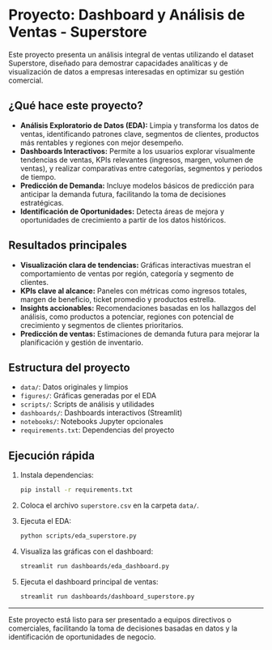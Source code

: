 # Proyecto: Dashboard y Análisis de Ventas - Superstore

Este proyecto presenta un análisis integral de ventas utilizando el dataset Superstore, diseñado para demostrar capacidades analíticas y de visualización de datos a empresas interesadas en optimizar su gestión comercial.

## ¿Qué hace este proyecto?

- **Análisis Exploratorio de Datos (EDA):** Limpia y transforma los datos de ventas, identificando patrones clave, segmentos de clientes, productos más rentables y regiones con mejor desempeño.
- **Dashboards Interactivos:** Permite a los usuarios explorar visualmente tendencias de ventas, KPIs relevantes (ingresos, margen, volumen de ventas), y realizar comparativas entre categorías, segmentos y periodos de tiempo.
- **Predicción de Demanda:** Incluye modelos básicos de predicción para anticipar la demanda futura, facilitando la toma de decisiones estratégicas.
- **Identificación de Oportunidades:** Detecta áreas de mejora y oportunidades de crecimiento a partir de los datos históricos.

## Resultados principales

- **Visualización clara de tendencias:** Gráficas interactivas muestran el comportamiento de ventas por región, categoría y segmento de clientes.
- **KPIs clave al alcance:** Paneles con métricas como ingresos totales, margen de beneficio, ticket promedio y productos estrella.
- **Insights accionables:** Recomendaciones basadas en los hallazgos del análisis, como productos a potenciar, regiones con potencial de crecimiento y segmentos de clientes prioritarios.
- **Predicción de ventas:** Estimaciones de demanda futura para mejorar la planificación y gestión de inventario.

## Estructura del proyecto

- `data/`: Datos originales y limpios
- `figures/`: Gráficas generadas por el EDA
- `scripts/`: Scripts de análisis y utilidades
- `dashboards/`: Dashboards interactivos (Streamlit)
- `notebooks/`: Notebooks Jupyter opcionales
- `requirements.txt`: Dependencias del proyecto

## Ejecución rápida

1. Instala dependencias:

    ```sh
    pip install -r requirements.txt
    ```

2. Coloca el archivo `superstore.csv` en la carpeta `data/`.
3. Ejecuta el EDA:

    ```sh
    python scripts/eda_superstore.py
    ```

4. Visualiza las gráficas con el dashboard:

    ```sh
    streamlit run dashboards/eda_dashboard.py
    ```

5. Ejecuta el dashboard principal de ventas:

    ```sh
    streamlit run dashboards/dashboard_superstore.py
    ```

---

Este proyecto está listo para ser presentado a equipos directivos o comerciales, facilitando la toma de decisiones basadas en datos y la identificación de oportunidades de negocio.
